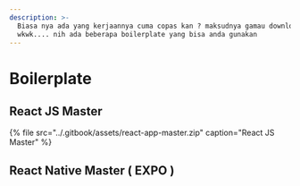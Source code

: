 ```yaml
---
description: >-
  Biasa nya ada yang kerjaannya cuma copas kan ? maksudnya gamau download ulang
  wkwk.... nih ada beberapa boilerplate yang bisa anda gunakan
---
```


# Boilerplate

## React JS Master

{% file src="../.gitbook/assets/react-app-master.zip" caption="React JS Master" %}



## React Native Master \( EXPO \)



